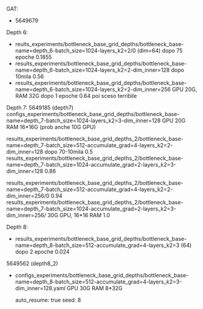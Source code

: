 GAT:
- 5649679



Depth 6:
- reults_experiments/bottleneck_base_grid_depths/bottleneck_base-name=depth_6-batch_size=1024-layers_k2=2/0        (dim=64)         dopo 75 epoche 0.1855
- results_experiments/bottleneck_base_grid_depths/bottleneck_base-name=depth_6-batch_size=1024-layers_k2=2-dim_inner=128    dopo 10mila 0.56
- results_experiments/bottleneck_base_grid_depths/bottleneck_base-name=depth_6-batch_size=1024-layers_k2=2-dim_inner=256 GPU 20G, RAM 32G    dopo 1 epoche 0.64 poi sceso terribile

Depth 7:
5649185 (depth7) 
configs_experiments/bottleneck_base_grid_depths/bottleneck_base-name=depth_7-batch_size=1024-layers_k2=3-dim_inner=128 GPU 20G RAM 16*16G (prob anche 10G GPU) 

results_experiments/bottleneck_base_grid_depths_2/bottleneck_base-name=depth_7-batch_size=512-accumulate_grad=4-layers_k2=2-dim_inner=128 dopo 70-10mila 0.5
results_experiments/bottleneck_base_grid_depths_2/bottleneck_base-name=depth_7-batch_size=1024-accumulate_grad=2-layers_k2=3-dim_inner=128 0.86

results_experiments/bottleneck_base_grid_depths_2/bottleneck_base-name=depth_7-batch_size=512-accumulate_grad=4-layers_k2=2-dim_inner=256/0                     0.94
results_experiments/bottleneck_base_grid_depths_2/bottleneck_base-name=depth_7-batch_size=1024-accumulate_grad=2-layers_k2=3-dim_inner=256/ 30G GPU,  16*16 RAM   1.0 

Depth 8:
- results_experiments/bottleneck_base_grid_depths/bottleneck_base-name=depth_8-batch_size=512-accumulate_grad=4-layers_k2=3 (64) dopo 2 epoche 0.024

5649562 (depth8_2)
- configs_experiments/bottleneck_base_grid_depths/bottleneck_base-name=depth_8-batch_size=512-accumulate_grad=4-layers_k2=3-dim_inner=128.yaml  GPU 30G RAM 8*32G 


  auto_resume: true
seed: 8


